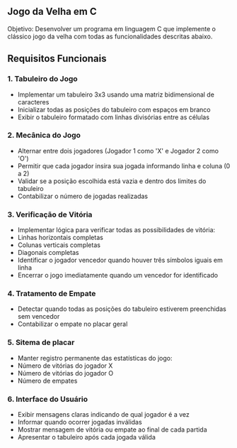 ## Jogo da Velha em C
Objetivo:
Desenvolver um programa em linguagem C que implemente o clássico jogo da velha com todas as funcionalidades descritas abaixo.

## Requisitos Funcionais 

### 1. Tabuleiro do Jogo
- Implementar um tabuleiro 3x3 usando uma matriz bidimensional de caracteres
- Inicializar todas as posições do tabuleiro com espaços em branco
- Exibir o tabuleiro formatado com linhas divisórias entre as células

### 2. Mecânica do Jogo
- Alternar entre dois jogadores (Jogador 1 como 'X' e Jogador 2 como 'O')
- Permitir que cada jogador insira sua jogada informando linha e coluna (0 a 2)
- Validar se a posição escolhida está vazia e dentro dos limites do tabuleiro
- Contabilizar o número de jogadas realizadas

### 3. Verificação de Vitória
- Implementar lógica para verificar todas as possibilidades de vitória:
- Linhas horizontais completas
- Colunas verticais completas
- Diagonais completas
- Identificar o jogador vencedor quando houver três símbolos iguais em linha
- Encerrar o jogo imediatamente quando um vencedor for identificado

### 4. Tratamento de Empate
- Detectar quando todas as posições do tabuleiro estiverem preenchidas sem vencedor
- Contabilizar o empate no placar geral

### 5. Sitema de placar
- Manter registro permanente das estatísticas do jogo:
- Número de vitórias do jogador X
- Número de vitórias do jogador O
- Número de empates

### 6. Interface do Usuário
- Exibir mensagens claras indicando de qual jogador é a vez
- Informar quando ocorrer jogadas inválidas
- Mostrar mensagem de vitória ou empate ao final de cada partida
- Apresentar o tabuleiro após cada jogada válida
  


